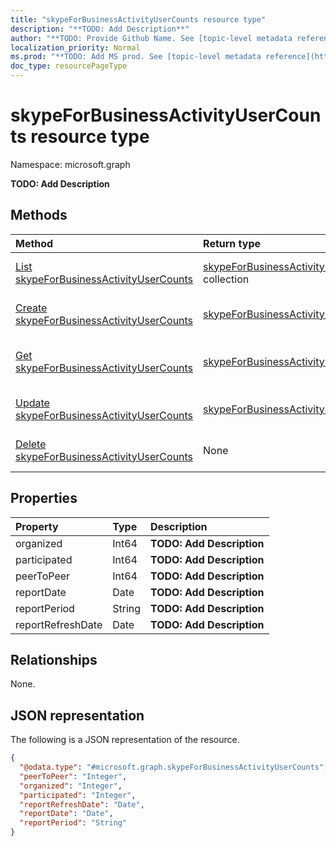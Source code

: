 ```yaml
---
title: "skypeForBusinessActivityUserCounts resource type"
description: "**TODO: Add Description**"
author: "**TODO: Provide Github Name. See [topic-level metadata reference](https://msgo.azurewebsites.net/add/document/guidelines/metadata.html#topic-level-metadata)**"
localization_priority: Normal
ms.prod: "**TODO: Add MS prod. See [topic-level metadata reference](https://msgo.azurewebsites.net/add/document/guidelines/metadata.html#topic-level-metadata)**"
doc_type: resourcePageType
---
```


# skypeForBusinessActivityUserCounts resource type

Namespace: microsoft.graph

**TODO: Add Description**

## Methods
|Method|Return type|Description|
|:---|:---|:---|
|[List skypeForBusinessActivityUserCounts](../api/skypeforbusinessactivityusercounts-list.md)|[skypeForBusinessActivityUserCounts](../resources/skypeforbusinessactivityusercounts.md) collection|Get a list of the [skypeForBusinessActivityUserCounts](../resources/skypeforbusinessactivityusercounts.md) objects and their properties.|
|[Create skypeForBusinessActivityUserCounts](../api/skypeforbusinessactivityusercounts-create.md)|[skypeForBusinessActivityUserCounts](../resources/skypeforbusinessactivityusercounts.md)|Create a new [skypeForBusinessActivityUserCounts](../resources/skypeforbusinessactivityusercounts.md) object.|
|[Get skypeForBusinessActivityUserCounts](../api/skypeforbusinessactivityusercounts-get.md)|[skypeForBusinessActivityUserCounts](../resources/skypeforbusinessactivityusercounts.md)|Read the properties and relationships of a [skypeForBusinessActivityUserCounts](../resources/skypeforbusinessactivityusercounts.md) object.|
|[Update skypeForBusinessActivityUserCounts](../api/skypeforbusinessactivityusercounts-update.md)|[skypeForBusinessActivityUserCounts](../resources/skypeforbusinessactivityusercounts.md)|Update the properties of a [skypeForBusinessActivityUserCounts](../resources/skypeforbusinessactivityusercounts.md) object.|
|[Delete skypeForBusinessActivityUserCounts](../api/skypeforbusinessactivityusercounts-delete.md)|None|Deletes a [skypeForBusinessActivityUserCounts](../resources/skypeforbusinessactivityusercounts.md) object.|

## Properties
|Property|Type|Description|
|:---|:---|:---|
|organized|Int64|**TODO: Add Description**|
|participated|Int64|**TODO: Add Description**|
|peerToPeer|Int64|**TODO: Add Description**|
|reportDate|Date|**TODO: Add Description**|
|reportPeriod|String|**TODO: Add Description**|
|reportRefreshDate|Date|**TODO: Add Description**|

## Relationships
None.

## JSON representation
The following is a JSON representation of the resource.
<!-- {
  "blockType": "resource",
  "keyProperty": "id",
  "@odata.type": "microsoft.graph.skypeForBusinessActivityUserCounts",
  "baseType": "",
  "openType": false
}
-->
``` json
{
  "@odata.type": "#microsoft.graph.skypeForBusinessActivityUserCounts",
  "peerToPeer": "Integer",
  "organized": "Integer",
  "participated": "Integer",
  "reportRefreshDate": "Date",
  "reportDate": "Date",
  "reportPeriod": "String"
}
```

